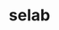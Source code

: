 ---
layout: home

title: selab
titleTemplate: 一个Vue3组件库

hero:
  name: selab
  text: 一个Vue3组件库
  tagline: 让你的组件库开发更简单
#  image:
#    /src: /logo.png
#    alt: selab
  actions:
    - theme: brand
      text: 开始
      link: /guild/
    - theme: alt
      text: 在 Github 上查看
      link: https://github.com/tyut-se-innovation-lab/selab-ui

features:
  - icon: 💡
    title: Vue3组件库
    details: 基于vite+TypeScript开发
  - icon: 📦
    title: 让你的组件库开发更简单
    details: 提供一个Vue3组件库开发环境
  - icon: 🛠️
    title: 按需引入
    details: 直接支持按需引入无需配置任何插件。
---